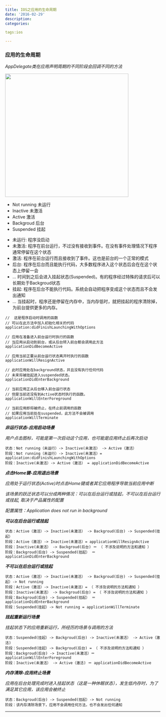 ```yaml
---
title: IOS之应用的生命周期
date: '2016-02-29'
description:
categories:

tags:ios

---
```


>

### 应用的生命周期

>

*AppDelegate类在应用声明周期的不同阶段会回调不同的方法*

>

<img src="{{urls.media}}/IOS之应用的生命周期/1.png" alt="" width="400">

>

* Not running		未运行
* Inactive		未激活        
* Active			激活           
* Backgroud		后台          
* Suspended		挂起

>

* 未运行:	程序没启动
* 未激活:	程序在前台运行，不过没有接收到事件。在没有事件处理情况下程序通常停留在这个状态
* 激活:		程序在前台运行而且接收到了事件。这也是前台的一个正常的模式
* 后台:		程序在后台而且能执行代码，大多数程序进入这个状态后会在在这个状态上停留一会
* ... 时间到之后会进入挂起状态(Suspended)。有的程序经过特殊的请求后可以长期处于Backgroud状态
* 挂起: 	程序在后台不能执行代码。系统会自动把程序变成这个状态而且不会发出通知
* ... 当挂起时，程序还是停留在内存中，当内存低时，就把挂起的程序清除掉，为前台提供更多的内存。

>

	// 	这是程序启动时调用的函数
	// 可以在此方法中加入初始化相关的代码
	application:didFinishLaunchingWithOptions   
	
	// 应用在准备进入前台运行时执行的函数
	// 当应用从启动到前台，或从后台转入前台都会调用此方法
	applicationDidBecomeActive
	
	// 应用当前正要从前台运行状态离开时执行的函数
	applicationWillResignActive
	
	// 此时应用处在background状态，并且没有执行任何代码
	// 未来将被挂起进入suspended状态。
	applicationDidEnterBackground 
	
	// 当前应用正从后台移入前台运行状态
	// 但是当前还没有到Active状态时执行的函数。
	applicationWillEnterForeground
	
	// 当前应用即将被终止，在终止前调用的函数
	// 如果应用当前处在suspended，此方法不会被调用
	applicationWillTerminate
	
>

***非运行状态-应用启动场景***

*用户点击图标，可能是第一次启动这个应用，也可能是应用终止后再次启动*

	状态：Not running（未运行）-> Inactive(未激活） -> Active（激活）
	阶段：Not running（未运行）-> Inactive(未激活）= application:didFinishLaunchingWithOptions
	阶段：Inactive(未激活）-> Active（激活） = applicationDidBecomeActive

>

***点击Home键-应用退出场景***

*应用处于运行状态(Active)时点击Home键或者其它应用程序导致当前应用中断*

*该场景的跃迁状态可以分成两种情况：可以在后台运行或挂起，不可以在后台运行或挂起, 取决于产品属性的配置*

*配置属性：Application does not run in background*

>

***可以在后台运行或挂起***

	状态：Active（激活）-> Inactive(未激活） -> Backgroud(后台) -> Suspended(挂起）
	阶段：Active（激活）-> Inactive(未激活）= applicationWillResignActive
	阶段：Inactive(未激活） -> Backgroud(后台) ＝ （ 不涉及说明的方法和通知 ）
	阶段：Backgroud(后台) -> Suspended(挂起） ＝ applicationDidEnterBackground
	
>
	
***不可以在后台运行或挂起***

	状态：Active（激活）-> Inactive(未激活） -> Backgroud(后台) -> Suspended(挂起）-> Not running
	阶段：Active（激活）-> Inactive(未激活）= （ 不涉及说明的方法和通知 ）
	阶段：Inactive(未激活） -> Backgroud(后台) = （ 不涉及说明的方法和通知 ）
	阶段：Backgroud(后台) -> Suspended(挂起） ＝ applicationDidEnterBackground
	阶段：Suspended(挂起）-> Not running = applicationWillTerminate
	
>

***挂起重新运行场景***

*挂起状态下的应用重新运行，所经历的场景与调用的方法*

	状态：Suspended(挂起）-> Backgroud(后台) -> Inactive(未激活） -> Active（激活)
	阶段：Suspended(挂起）-> Backgroud(后台) = （ 不涉及说明的方法和通知 ）
	阶段：Backgroud(后台) -> Inactive(未激活）＝ applicationWillEnterForeground
	阶段：Inactive(未激活） -> Active（激活) ＝ applicationDidBecomeActive
	
>

***内存清除-应用终止场景***

*应用在后台处理完成时进入挂起状态（这是一种休眠状态），发生低内存时，为了满足其它应用，该应用会被终止*

	状态：Backgroud(后台) -> Suspended(挂起）-> Not running
	阶段：该内存清除场景下，应用不会调用任何方法，也不会发出任何通知
	
>

---


